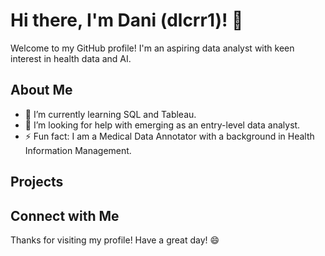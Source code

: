 # Hi there, I'm Dani (dlcrr1)! 👋

Welcome to my GitHub profile! I'm an aspiring data analyst with keen interest in health data and AI.  

## About Me

- 🌱 I’m currently learning SQL and Tableau.
- 🤔 I’m looking for help with emerging as an entry-level data analyst.
- ⚡ Fun fact: I am a Medical Data Annotator with a background in Health Information Management.

## Projects

## Connect with Me

Thanks for visiting my profile! Have a great day! 😄
